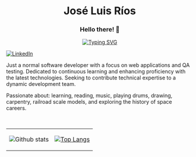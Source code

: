 <h1 align="center">José Luis Ríos</h1>
<h3 align="center">Hello there! 👋</h3>

<div align="center">
    <a href="https://git.io/typing-svg">
        <img src="https://readme-typing-svg.demolab.com?font=Fira+Code&size=28&pause=1000&color=02DF49&center=true&random=false&width=435&lines=Software+Engineer;Always+learning+new+things" alt="Typing SVG" />
    </a>
</div>

[![LinkedIn](https://img.shields.io/badge/linkedin-%230077B5.svg?style=for-the-badge&logo=linkedin&logoColor=white)](https://www.linkedin.com/in/jlrd75/)

<p>
    Just a normal software developer with a focus on web applications and QA testing. Dedicated to continuous learning and enhancing proficiency with the latest technologies. Seeking to contribute technical expertise to a dynamic development team.
</p>
<p>
    Passionate about: learning, reading, music, playing drums, drawing, carpentry, railroad scale models, and exploring the history of space careers.
</p>

<br>

<table align="center" width="100%" height="100%">
    <tr>
        <td>
        
![Github stats](https://github-readme-stats.vercel.app/api?username=jlrios&theme=radical&show_icons=true&count_private=true&hide=issues) </td>
        <td>

[![Top Langs](https://github-readme-stats.vercel.app/api/top-langs/?username=jlrios&theme=radical&layout=compact)](https://github.com/yeazin) </td>
    </tr>
</table>

<h2>🔭 Personal current projects</h2>
<ul>
    <li><strong>Crisium:</strong> a Java programming text adventure game.</li>
    <li><strong>Sergio Aldana Photography:</strong> personal web page for a local amateur photographer.</li>
    <li><strong>Unexpected Law:</strong>Unity pixel art game.</li>
</ul>

<br>

<h2>🌱 I'm currently learning</h2>

<h2> Technologies I like to work with</h2>







